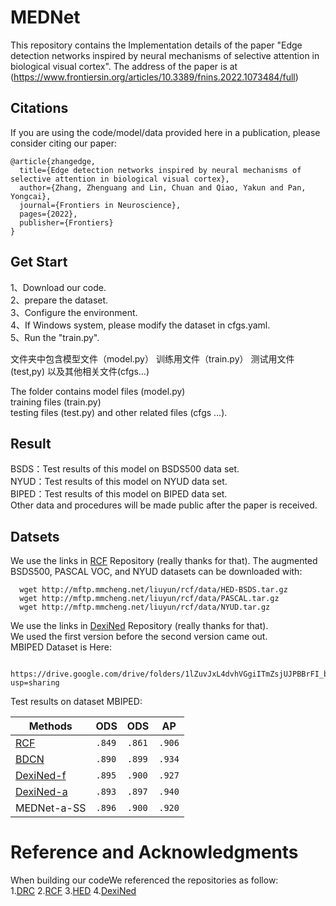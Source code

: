 # MEDNet

This repository contains the Implementation details of the paper "Edge detection networks inspired by neural mechanisms of selective attention in biological visual cortex".
The address of the paper is at (https://www.frontiersin.org/articles/10.3389/fnins.2022.1073484/full)

## Citations
If you are using the code/model/data provided here in a publication, please consider citing our paper:
```
@article{zhangedge,
  title={Edge detection networks inspired by neural mechanisms of selective attention in biological visual cortex},
  author={Zhang, Zhenguang and Lin, Chuan and Qiao, Yakun and Pan, Yongcai},
  journal={Frontiers in Neuroscience},
  pages={2022},
  publisher={Frontiers}
}
```
## Get Start
1、Download our code.<br/>
2、prepare the dataset.<br/>
3、Configure the environment.<br/>
4、If Windows system, please modify the dataset in cfgs.yaml.<br/>
5、Run the "train.py".<br/>

文件夹中包含模型文件（model.py）
训练用文件（train.py）
测试用文件(test,py)
以及其他相关文件(cfgs...)

The folder contains model files (model.py)<br/>
training files (train.py)<br/>
testing files (test.py) and other related files (cfgs ...). 
## Result
BSDS：Test results of this model on BSDS500 data set.<br/>
NYUD：Test results of this model on NYUD data set.<br/>
BIPED：Test results of this model on BIPED data set.<br/>
Other data and procedures will be made public after the paper is received.

## Datsets
We use the links in [RCF](https://github.com/yun-liu/rcf) Repository (really thanks for that).
The augmented BSDS500, PASCAL VOC, and NYUD datasets can be downloaded with:<br/>
```
  wget http://mftp.mmcheng.net/liuyun/rcf/data/HED-BSDS.tar.gz
  wget http://mftp.mmcheng.net/liuyun/rcf/data/PASCAL.tar.gz
  wget http://mftp.mmcheng.net/liuyun/rcf/data/NYUD.tar.gz
```

We use the links in [DexiNed](https://github.com/xavysp/DexiNed) Repository (really thanks for that).<br/>
We used the first version before the second version came out.<br/>
MBIPED Dataset is Here:
```
  https://drive.google.com/drive/folders/1lZuvJxL4dvhVGgiITmZsjUJPBBrFI_bM?usp=sharing
```

Test results on dataset MBIPED:
<center>

|     Methods    |    ODS   |    ODS   |    AP    |
| -------------- | ---------| -------- | -------- |
| [RCF](https://github.com/yun-liu/rcf)      | `.849` | `.861` | `.906` |
| [BDCN](https://github.com/pkuCactus/BDCN)     | `.890` | `.899` | `.934` |
| [DexiNed-f](https://github.com/xavysp/DexiNed)  | `.895` | `.900` | `.927` |
| [DexiNed-a](https://github.com/xavysp/DexiNed)  | `.893` | `.897` | `.940` |
| MEDNet-a-SS| `.896` | `.900` | `.920` |

</center>

# Reference and Acknowledgments
When building our codeWe referenced the repositories as follow:<br/>
1.[DRC](https://github.com/cyj5030/DRC-Release)
2.[RCF](https://github.com/yun-liu/rcf)
3.[HED](https://github.com/xwjabc/hed)
4.[DexiNed](https://github.com/xavysp/DexiNed)